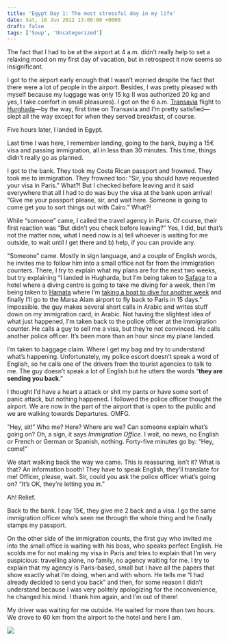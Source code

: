 ```yaml
---
title: 'Egypt Day 1: The most stressful day in my life'
date: Sat, 16 Jun 2012 13:00:00 +0000
draft: false
tags: ['Soup', 'Uncategorized']
---
```


The fact that I had to be at the airport at 4 a.m. didn’t really help to set a relaxing mood on my first day of vacation, but in retrospect it now seems so insignificant.

I got to the airport early enough that I wasn’t worried despite the fact that there were a lot of people in the airport. Besides, I was pretty pleased with myself because my luggage was only 15 kg (I was authorized 20 kg and yes, I take comfort in small pleasures). I got on the 6 a.m. [Transavia](http://www.transavia.com) flight to [Hurghada](http://en.wikipedia.org/wiki/Hurghada)—by the way, first time on Transavia and I’m pretty satisfied—slept all the way except for when they served breakfast, of course.

Five hours later, I landed in Egypt.

Last time I was here, I remember landing, going to the bank, buying a 15€ visa and passing immigration, all in less than 30 minutes. This time, things didn’t really go as planned.

I got to the bank. They took my Costa Rican passport and frowned. They took me to immigration. They frowned too: “Sir, you should have requested your visa in Paris.” What?! But I checked before leaving and it said everywhere that all I had to do was buy the visa at the bank upon arrival! “Give me your passport please, sir, and wait here. Someone is going to come get you to sort things out with Cairo.” What?!

While “someone” came, I called the travel agency in Paris. Of course, their first reaction was “But didn’t you check before leaving?” Yes, I did, but that’s not the matter now, what I need now is a) tell whoever is waiting for me outside, to wait until I get there and b) help, if you can provide any.

“Someone” came. Mostly in sign language, and a couple of English words, he invites me to follow him into a small office not far from the immigration counters. There, I try to explain what my plans are for the next two weeks, but try explaining “I landed in Hugharda, but I’m being taken to [Safaga](http://en.wikipedia.org/wiki/Safaga) to a hotel where a diving centre is going to take me diving for a week, then I’m being taken to [Hamata](http://www.aziab.com/HAMATA.htm) where I’m [taking a boat to dive for another week](http://www.seafari-int.com/egypte_destination8_descriptif_fr.html) and finally I’ll go to the Marsa Alam airport to fly back to Paris in 15 days.” Impossible. the guy makes several short calls in Arabic and writes stuff down on my immigration card; in Arabic. Not having the slightest idea of what just happened, I’m taken back to the police officer at the immigration counter. He calls a guy to sell me a visa, but they’re not convinced. He calls another police officer. It’s been more than an hour since my plane landed.

I’m taken to baggage claim. Where I get my bag and try to understand what’s happening. Unfortunately, my police escort doesn’t speak a word of English, so he calls one of the drivers from the tourist agencies to talk to me. The guy doesn’t speak a lot of English but he utters the words “**they are sending you back**.”

I thought I’d have a heart a attack or shit my pants or have some sort of panic attack, but nothing happened. I followed the police officer thought the airport. We are now in the part of the airport that is open to the public and we are walking towards Departures. OMFG.

“Hey, sit!” Who me? Here? Where are we? Can someone explain what’s going on? Oh, a sign, it says _Immigration Office_. I wait, no news, no English or French or German or Spanish, nothing. Forty-five minutes go by: “Hey, come!”

We start walking back the way we came. This is reassuring, isn’t it? What is that? An information booth! They have to speak English, they’ll translate for me! Officer, please, wait. Sir, could you ask the police officer what’s going on? “It’s OK, they’re letting you in.”

Ah! Relief.

Back to the bank. I pay 15€, they give me 2 back and a visa. I go the same immigration officer who’s seen me through the whole thing and he finally stamps my passport.

On the other side of the immigration counts, the first guy who invited me into the small office is waiting with his boss, who speaks perfect English. He scolds me for not making my visa in Paris and tries to explain that I’m very suspicious: travelling alone, no family, no agency waiting for me. I try to explain that my agency is Paris-based, small but I have all the papers that show exactly what I’m doing, when and with whom. He tells me “I had already decided to send you back” and then, for some reason I didn’t understand because I was very politely apologizing for the inconvenience, he changed his mind. I thank him again, and I’m out of there!

My driver was waiting for me outside. He waited for more than two hours. We drove to 60 km from the airport to the hotel and here I am.

![](http://farm6.staticflickr.com/5236/7379380874_e984488a11.jpg)